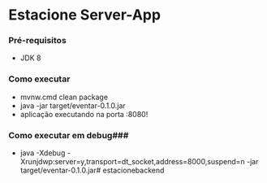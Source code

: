 # Estacione Server-App #

### Pré-requisitos ###
* JDK 8

### Como executar ###

* mvnw.cmd clean package
* java -jar target/eventar-0.1.0.jar
* aplicação executando na porta :8080! 

### Como executar em debug###
* java -Xdebug -Xrunjdwp:server=y,transport=dt_socket,address=8000,suspend=n  -jar target/eventar-0.1.0.jar# estacionebackend
